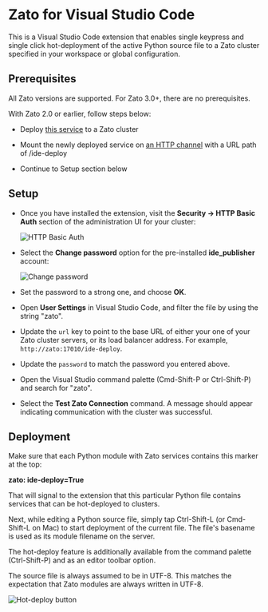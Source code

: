 # Zato for Visual Studio Code

This is a Visual Studio Code extension that enables single keypress and single
click hot-deployment of the active Python source file to a Zato cluster
specified in your workspace or global configuration.

## Prerequisites

All Zato versions are supported. For Zato 3.0+, there are no prerequisites.

With Zato 2.0 or earlier, follow steps below:

* Deploy <a href="https://github.com/zatosource/zato-labs/blob/main/ide-deploy/ide_deploy.py">this service</a> to a Zato cluster

* Mount the newly deployed service on <a href="https://zato.io/docs/web-admin/channels/plain-http.html">an HTTP channel</a> with a URL path of /ide-deploy

* Continue to Setup section below

## Setup

* Once you have installed the extension, visit the **Security -> HTTP Basic
  Auth** section of the administration UI for your cluster:

  ![HTTP Basic Auth](images/basic_auth.png)

* Select the **Change password** option for the pre-installed **ide_publisher**
  account:

  ![Change password](images/change_password.png)

* Set the password to a strong one, and choose **OK**.

* Open **User Settings** in Visual Studio Code, and filter the file by using
  the string "zato".

* Update the `url` key to point to the base URL of either your one of your Zato
  cluster servers, or its load balancer address. For example,
  `http://zato:17010/ide-deploy`.

* Update the `password` to match the password you entered above.

* Open the Visual Studio command palette (Cmd-Shift-P or Ctrl-Shift-P) and
  search for "zato".

* Select the **Test Zato Connection** command. A message should appear
  indicating communication with the cluster was successful.

## Deployment

Make sure that each Python module with Zato services contains this marker at the top:

**zato: ide-deploy=True**

That will signal to the extension that this particular Python file contains services that can be
hot-deployed to clusters.

Next, while editing a Python source file, simply tap Ctrl-Shift-L (or Cmd-Shift-L on
Mac) to start deployment of the current file. The file's basename is used as
its module filename on the server.

The hot-deploy feature is additionally available from the command palette
(Ctrl-Shift-P) and as an editor toolbar option.

The source file is always assumed to be in UTF-8. This matches the expectation
that Zato modules are always written in UTF-8.

![Hot-deploy button](images/hot_deploy_button.png)
